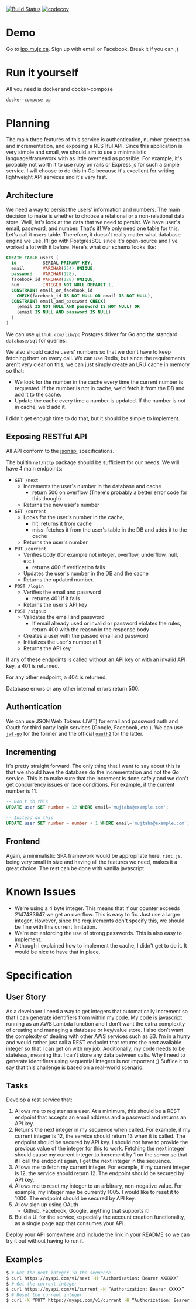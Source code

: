 [![Build Status](https://travis-ci.org/mujz/ipp.svg?branch=master)](https://travis-ci.org/mujz/ipp)
[![codecov](https://codecov.io/gh/mujz/ipp/branch/master/graph/badge.svg)](https://codecov.io/gh/mujz/ipp)

# Demo

Go to [ipp.mujz.ca](https://ipp.mujz.ca). Sign up with email or Facebook. Break it if you can ;)

# Run it yourself

All you need is docker and docker-compose

```Bash
docker-compose up
```

# Planning

The main three features of this service is authentication, number generation and incrementation, and exposing a RESTful API. Since this application is very simple and small, we should aim to use a minimalistic language/framework with as little overhead as possible. For example, it's probably not worth it to use ruby on rails or Express.js for such a simple service. I will choose to do this in Go because it's excellent for writing lightweight API services and it's very fast.

## Architecture

We need a way to persist the users' information and numbers. The main decision to make is whether to choose a relational or a non-relational data store. Well, let's look at the data that we need to persist. We have user's email, password, and number. That's it! We only need one table for this. Let's call it `users` table. Therefore, it doesn't really matter what database engine we use. I'll go with PostgresSQL since it's open-source and I've worked a lot with it before. Here's what our schema looks like:

```SQL
CREATE TABLE users (
  id          SERIAL PRIMARY KEY,
  email       VARCHAR(254) UNIQUE,
  password    VARCHAR(128),
  facebook_id VARCHAR(128) UNIQUE,
  num         INTEGER NOT NULL DEFAULT 1,
  CONSTRAINT email_or_facebook_id
    CHECK(facebook_id IS NOT NULL OR email IS NOT NULL),
  CONSTRAINT email_and_password CHECK(
    (email IS NOT NULL AND password IS NOT NULL) OR
    (email IS NULL AND password IS NULL)
  )
)
```

We can use `github.com/lib/pq` Postgres driver for Go and the standard `database/sql` for queries.

We also should cache users' numbers so that we don't have to keep fetching them on every call. We can use Redis, but since the requirements aren't very clear on this, we can just simply create an LRU cache in memory so that:

- We look for the number in the cache every time the current number is requested. If the number is not in cache, we'd fetch it from the DB and add it to the cache.
- Update the cache every time a number is updated. If the number is not in cache, we'd add it.

I didn't get enough time to do that, but it should be simple to implement.

## Exposing RESTful API

All API conform to the [jsonapi](http://jsonapi.org) specifications.

The builtin `net/http` package should be sufficient for our needs. We will have 4 main endpoints:

- `GET /next`
  - Increments the user's number in the database and cache
    - return 500 on overflow (There's probably a better error code for this though)
  - Returns the new user's number
- `GET /current`
  - Looks for the user's number in the cache,
    - hit: returns it from cache
    - miss: fetches it from the user's table in the DB and adds it to the cache
  - Returns the user's number
- `PUT /current`
  - Verifies body (for example not integer, overflow, underflow, null, etc.)
    - returns 400 if verification fails
  - Updates the user's number in the DB and the cache
  - Returns the updated number.
- `POST /login`
  - Verifies the email and password
    - returns 401 if it fails
  - Returns the user's API key
- `POST /signup`
  - Validates the email and password
    - If email already used or invalid or password violates the rules, return 400 with the reason in the response body
  - Creates a user with the passed email and password
  - Initializes the user's number at 1
  - Returns the API key

If any of these endpoints is called without an API key or with an invalid API key, a 401 is returned.

For any other endpoint, a 404 is returned.

Database errors or any other internal errors return 500.

## Authentication

We can use JSON Web Tokens (JWT) for email and password auth and Oauth for third party login services (Google, Facebook, etc.). We can use [`jwt-go`](github.com/dgrijalva/jwt-go) for the former and the official [`oauth2`](https://github.com/golang/oauth2) for the latter.

## Incrementing

It's pretty straight forward. The only thing that I want to say about this is that we should have the database do the incrementation and not the Go service. This is to make sure that the increment is done safely and we don't get concurrency issues or race conditions. For example, if the current number is 11:

```SQL
-- Don't do this
UPDATE user SET number = 12 WHERE email='mujtaba@example.com';

-- Instead do this
UPDATE user SET number = number + 1 WHERE email='mujtaba@example.com`;
```

## Frontend

Again, a minimalistic SPA framework would be appropriate here. `riot.js`, being very small in size and having all the features we need, makes it a great choice. The rest can be done with vanilla javascript.

# Known Issues

- We're using a 4 byte integer. This means that if our counter exceeds 2147483647 we get an overflow. This is easy to fix. Just use a larger integer. However, since the requirements don't specify this, we should be fine with this current limitation.
- We're not enforcing the use of strong passwords. This is also easy to implement.
- Although I explained how to implement the cache, I didn't get to do it. It would be nice to have that in place.

# Specification

## User Story

As a developer I need a way to get integers that automatically increment so that I can generate identifiers from within my code. My code is javascript running as an AWS Lambda function and I don’t want the extra complexity of creating and managing a database or key/value store. I also don’t want the complexity of dealing with other AWS services such as S3. I’m in a hurry and would rather just call a REST endpoint that returns the next available integer so that I can get on with my job. Additionally, my code needs to be stateless, meaning that I can’t store any data between calls. Why I need to generate identifiers using sequential integers is not important ;) Suffice it to say that this challenge is based on a real-world scenario.

## Tasks

Develop a rest service that:

1. Allows me to register as a user. At a minimum, this should be a REST endpoint that accepts an email address and a password and returns an API key.
1. Returns the next integer in my sequence when called. For example, if my current integer is 12, the service should return 13 when it is called. The endpoint should be secured by API key. I should not have to provide the previous value of the integer for this to work. Fetching the next integer should cause my current integer to increment by 1 on the server so that if I call the endpoint again, I get the next integer in the sequence.
1. Allows me to fetch my current integer. For example, if my current integer is 12, the service should return 12. The endpoint should be secured by API key.
1. Allows me to reset my integer to an arbitrary, non-negative value. For example, my integer may be currently 1005. I would like to reset it to 1000. The endpoint should be secured by API key.
1. Allow sign up using OAuth
    - Github, Facebook, Google, anything that supports it!
1. Build a UI for the service, especially the account creation functionality, as a single page app that consumes your API.

Deploy your API somewhere and include the link in your README so we can try it out without having to run it.

## Examples

```bash
$ # Get the next integer in the sequence
$ curl https://myapi.com/v1/next -H “Authorization: Bearer XXXXXX”
$ # Get the current integer
$ curl https://myapi.com/v1/current -H “Authorization: Bearer XXXXX”
$ # Reset the current integer
$ curl -X “PUT” https://myapi.com/v1/current -H “Authorization: Bearer XXXXX” --data “current=1000”
```
